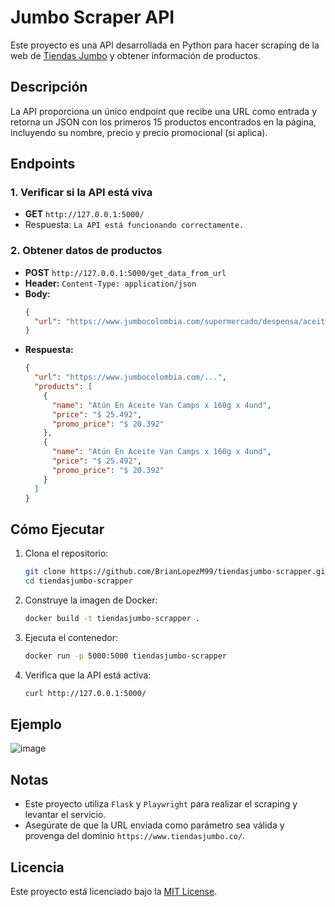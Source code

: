 # Jumbo Scraper API

Este proyecto es una API desarrollada en Python para hacer scraping de la web de [Tiendas Jumbo](https://www.tiendasjumbo.co) y obtener información de productos.

## Descripción

La API proporciona un único endpoint que recibe una URL como entrada y retorna un JSON con los primeros 15 productos encontrados en la página, incluyendo su nombre, precio y precio promocional (si aplica).

## Endpoints

### 1. Verificar si la API está viva
- **GET** `http://127.0.0.1:5000/`
- Respuesta: `La API está funcionando correctamente.`

### 2. Obtener datos de productos
- **POST** `http://127.0.0.1:5000/get_data_from_url`
- **Header:** `Content-Type: application/json`
- **Body:**
  ```json
  {
    "url": "https://www.jumbocolombia.com/supermercado/despensa/aceite"
  }
  ```
- **Respuesta:**
  ```json
  {
    "url": "https://www.jumbocolombia.com/...",
    "products": [
      {
        "name": "Atún En Aceite Van Camps x 160g x 4und",
        "price": "$ 25.492",
        "promo_price": "$ 20.392"
      },
      {
        "name": "Atún En Aceite Van Camps x 160g x 4und",
        "price": "$ 25.492",
        "promo_price": "$ 20.392"
      }
    ]
  }
  ```

## Cómo Ejecutar

1. Clona el repositorio:
    ```bash
    git clone https://github.com/BrianLopezM99/tiendasjumbo-scrapper.git
    cd tiendasjumbo-scrapper
    ```
2. Construye la imagen de Docker:
    ```bash
    docker build -t tiendasjumbo-scrapper .
    ```
3. Ejecuta el contenedor:
    ```bash
    docker run -p 5000:5000 tiendasjumbo-scrapper
    ```
4. Verifica que la API está activa:
    ```bash
    curl http://127.0.0.1:5000/
    ```

## Ejemplo
![image](https://github.com/user-attachments/assets/37412625-a299-4e59-adf2-639318a110d9)

## Notas
- Este proyecto utiliza `Flask` y `Playwright` para realizar el scraping y levantar el servicio.
- Asegúrate de que la URL enviada como parámetro sea válida y provenga del dominio `https://www.tiendasjumbo.co/`.

## Licencia
Este proyecto está licenciado bajo la [MIT License](LICENSE).

